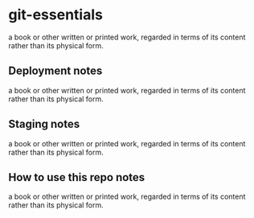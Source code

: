 # git-essentials
a book or other written or printed work, regarded in terms of its content rather than its physical form.

## Deployment notes
a book or other written or printed work, regarded in terms of its content rather than its physical form.

## Staging notes
a book or other written or printed work, regarded in terms of its content rather than its physical form.

## How to use this repo notes
a book or other written or printed work, regarded in terms of its content rather than its physical form.
